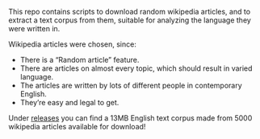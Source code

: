 This repo contains scripts to download random wikipedia articles, and to extract
a text corpus from them, suitable for analyzing the language they were written
in.

Wikipedia articles were chosen, since:

- There is a “Random article” feature.
- There are articles on almost every topic, which should result in varied
  language.
- The articles are written by lots of different people in contemporary English.
- They’re easy and legal to get.

Under [releases] you can find a 13MB English text corpus made from 5000
wikipedia articles available for download!

[releases]: https://github.com/lydell/wikipedia-gather/releases
